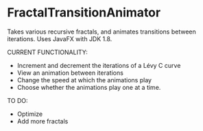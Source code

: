 # FractalTransitionAnimator
Takes various recursive fractals, and animates transitions between iterations. Uses JavaFX with JDK 1.8.

CURRENT FUNCTIONALITY:
  - Increment and decrement the iterations of a Lévy C curve
  - View an animation between iterations
  - Change the speed at which the animations play
  - Choose whether the animations play one at a time.

TO DO:
  - Optimize
  - Add more fractals

